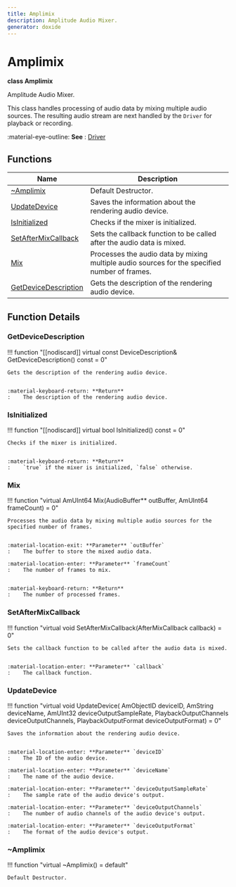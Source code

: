 ```yaml
---
title: Amplimix
description: Amplitude Audio Mixer.
generator: doxide
---
```



# Amplimix

**class  Amplimix**


Amplitude Audio Mixer.

This class handles processing of audio data by mixing multiple audio sources.
The resulting audio stream are next handled by the `Driver` for playback or recording.


:material-eye-outline: **See**
:    [Driver](../../engine/Driver/index.md)


    


## Functions

| Name | Description |
| ---- | ----------- |
| [~Amplimix](#_u007eAmplimix) | Default Destructor.  |
| [UpdateDevice](#UpdateDevice) | Saves the information about the rendering audio device. |
| [IsInitialized](#IsInitialized) | Checks if the mixer is initialized. |
| [SetAfterMixCallback](#SetAfterMixCallback) | Sets the callback function to be called after the audio data is mixed. |
| [Mix](#Mix) | Processes the audio data by mixing multiple audio sources for the specified number of frames. |
| [GetDeviceDescription](#GetDeviceDescription) | Gets the description of the rendering audio device. |

## Function Details

### GetDeviceDescription<a name="GetDeviceDescription"></a>
!!! function "[[nodiscard]] virtual const DeviceDescription&amp; GetDeviceDescription() const = 0"

    
    Gets the description of the rendering audio device.
    
    
    :material-keyboard-return: **Return**
    :    The description of the rendering audio device.
            
    

### IsInitialized<a name="IsInitialized"></a>
!!! function "[[nodiscard]] virtual bool IsInitialized() const = 0"

    
    Checks if the mixer is initialized.
    
    
    :material-keyboard-return: **Return**
    :    `true` if the mixer is initialized, `false` otherwise.
            
    

### Mix<a name="Mix"></a>
!!! function "virtual AmUInt64 Mix(AudioBuffer&#42;&#42; outBuffer, AmUInt64 frameCount) = 0"

    
    Processes the audio data by mixing multiple audio sources for the specified number of frames.
    
    
    :material-location-exit: **Parameter** `outBuffer`
    :    The buffer to store the mixed audio data.
        
    :material-location-enter: **Parameter** `frameCount`
    :    The number of frames to mix.
    
    
    :material-keyboard-return: **Return**
    :    The number of processed frames.
            
    

### SetAfterMixCallback<a name="SetAfterMixCallback"></a>
!!! function "virtual void SetAfterMixCallback(AfterMixCallback callback) = 0"

    
    Sets the callback function to be called after the audio data is mixed.
    
    
    :material-location-enter: **Parameter** `callback`
    :    The callback function.
                
    

### UpdateDevice<a name="UpdateDevice"></a>
!!! function "virtual void UpdateDevice( AmObjectID deviceID, AmString deviceName, AmUInt32 deviceOutputSampleRate, PlaybackOutputChannels deviceOutputChannels, PlaybackOutputFormat deviceOutputFormat) = 0"

    
    Saves the information about the rendering audio device.
    
    
    :material-location-enter: **Parameter** `deviceID`
    :    The ID of the audio device.
        
    :material-location-enter: **Parameter** `deviceName`
    :    The name of the audio device.
        
    :material-location-enter: **Parameter** `deviceOutputSampleRate`
    :    The sample rate of the audio device's output.
        
    :material-location-enter: **Parameter** `deviceOutputChannels`
    :    The number of audio channels of the audio device's output.
        
    :material-location-enter: **Parameter** `deviceOutputFormat`
    :    The format of the audio device's output.
                
    

### ~Amplimix<a name="_u007eAmplimix"></a>
!!! function "virtual ~Amplimix() = default"

    
    Default Destructor.
             
    
    
    

